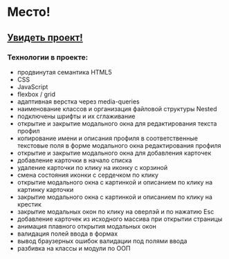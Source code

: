 # Место! 
[Увидеть проект!](https://otkazano.github.io/mesto/)
-
### Технологии в проекте:  
* продвинутая семантика HTML5
* CSS
* JavaScript
* flexbox / grid
* адаптивная верстка через media-queries
* наименование классов и организация файловой структуры Nested
* подключены шрифты и их сглаживание
* открытие и закрытие модального окна для редактирования текста профил
* копирование имени и описания профиля в соответственные текстовые поля в форме модального окна редактирования профиля
* открытие и закрытие модального окна для добавления карточек
* добавление карточки в начало списка
* удаление карточки по клику на иконку с корзиной
* смена состояния иконки с сердечком по клику
* открытие модального окна с картинкой и описанием по клику на картинку карточки
* закрытие модального окна с картинкой и описанием по клику на крестик
* закрытие модальных окон по клику на оверлэй и по нажатию Esc
* добавление карточек из исходного массива при открытии страницы
* анимация плавного открытия модальных окон
* валидация полей ввода в формах
* вывод браузерных ошибок валидации под полями ввода
* разбивка на классы и модули по ООП